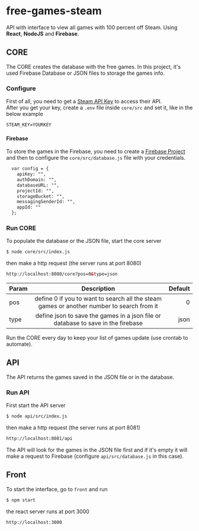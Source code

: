 # free-games-steam
API with interface to view all games with 100 percent off Steam. Using **React**, **NodeJS** and **Firebase**.

## CORE
The CORE creates the database with the free games. In this project, it's used Firebase Database or JSON files to storage the games info.

### Configure
First of all, you need to get a [Steam API Key](https://steamcommunity.com/dev/apikey) to access their API.  
After you get your key, create a `.env` file inside `core/src` and set it, like in the below example  

```html
STEAM_KEY=YOURKEY
```

#### Firebase
To store the games in the Firebase, you need to create a [Firebase Project](https://firebase.google.com/?hl=pt-br) and then to configure the `core/src/database.js` file with your credentials.  

```html
  var config = {
    apiKey: "",
    authDomain: "",
    databaseURL: "",
    projectId: "",
    storageBucket: "",
    messagingSenderId: "",
    appId: ""
  };
```

### Run CORE

To populate the database or the JSON file, start the core server  
```html
$ node core/src/index.js
```
then make a http request (the server runs at port 8080)

```html
http://localhost:8080/core?pos=0&type=json
```

| Param        | Description           | Default  |
| ------------- |:-------------:| -----:|
| pos    | define 0 if you to want to search all the steam games or another number to search from it  | 0 |
| type     | define json to save the games in a json file or database to save in the firebase      |   json |

Run the CORE every day to keep your list of games update (use crontab to automate). 

## API

The API returns the games saved in the JSON file or in the database.

### Run API
First start the API server  
```html
$ node api/src/index.js
```
then make a http request (the server runs at port 8081)

```html
http://localhost:8081/api
```
The API will look for the games in the JSON file first and if it's empty it will make a request to Firebase (configure `api/src/database.js` in this case).

## Front

To start the interface, go to `front` and run

```html
$ npm start
```
the react server runs at port 3000

```html
http://localhost:3000
```